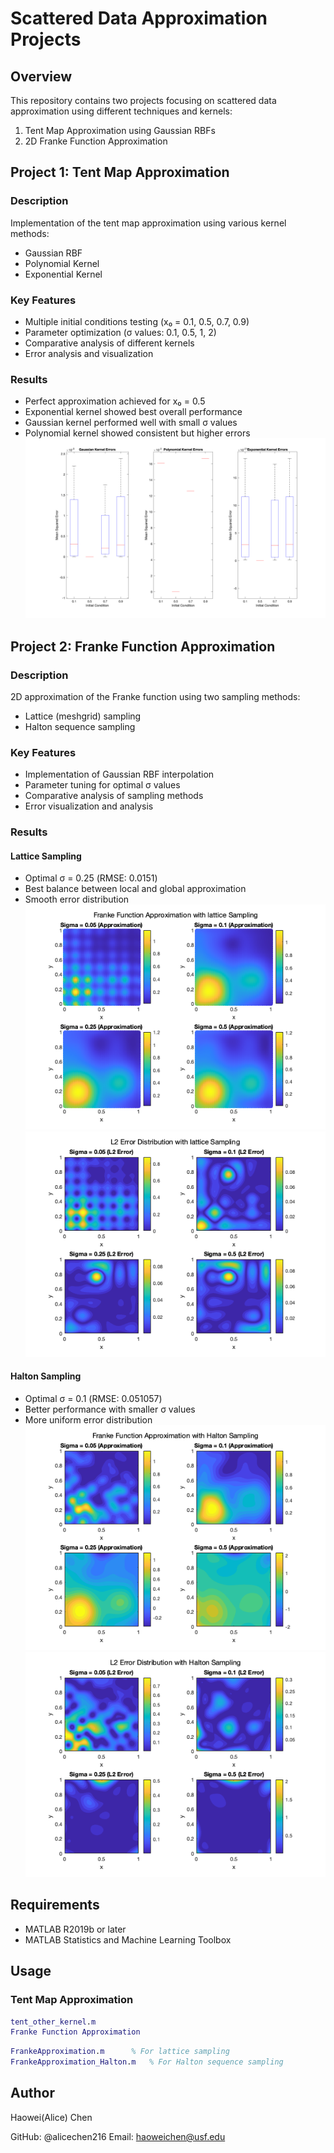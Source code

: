 
# Scattered Data Approximation Projects

## Overview
This repository contains two projects focusing on scattered data approximation using different techniques and kernels:
1. Tent Map Approximation using Gaussian RBFs
2. 2D Franke Function Approximation

## Project 1: Tent Map Approximation

### Description
Implementation of the tent map approximation using various kernel methods:
- Gaussian RBF
- Polynomial Kernel
- Exponential Kernel

### Key Features
- Multiple initial conditions testing (x₀ = 0.1, 0.5, 0.7, 0.9)
- Parameter optimization (σ values: 0.1, 0.5, 1, 2)
- Comparative analysis of different kernels
- Error analysis and visualization

### Results
- Perfect approximation achieved for x₀ = 0.5
- Exponential kernel showed best overall performance
- Gaussian kernel performed well with small σ values
- Polynomial kernel showed consistent but higher errors
  ![RESULT](tent_map_kernel_comparison.png)

## Project 2: Franke Function Approximation

### Description
2D approximation of the Franke function using two sampling methods:
- Lattice (meshgrid) sampling
- Halton sequence sampling

### Key Features
- Implementation of Gaussian RBF interpolation
- Parameter tuning for optimal σ values
- Comparative analysis of sampling methods
- Error visualization and analysis

### Results
#### Lattice Sampling
- Optimal σ = 0.25 (RMSE: 0.0151)
- Best balance between local and global approximation
- Smooth error distribution
![result](2_1.png)
![result](2_2.png)
#### Halton Sampling
- Optimal σ = 0.1 (RMSE: 0.051057)
- Better performance with smaller σ values
- More uniform error distribution
![result](2_3.png)
![result](2_4.png)
## Requirements
- MATLAB R2019b or later
- MATLAB Statistics and Machine Learning Toolbox

## Usage
### Tent Map Approximation
```matlab
tent_other_kernel.m
Franke Function Approximation
```
```matlab
FrankeApproximation.m      % For lattice sampling
FrankeApproximation_Halton.m   % For Halton sequence sampling
```
## Author
Haowei(Alice) Chen

GitHub: @alicechen216
Email: haoweichen@usf.edu
